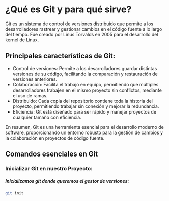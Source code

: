 # ¿Qué es Git y para qué sirve?
<p>Git es un sistema de control de versiones distribuido que permite a los desarrolladores rastrear y gestionar cambios en el código fuente a lo largo del tiempo. Fue creado por Linus Torvalds en 2005 para el desarrollo del kernel de Linux.</p>

## Principales características de Git:
<ul>
  <li>Control de versiones: Permite a los desarrolladores guardar distintas versiones de su código, facilitando la comparación y restauración de versiones anteriores.</li>
  <li>Colaboración: Facilita el trabajo en equipo, permitiendo que múltiples desarrolladores trabajen en el mismo proyecto sin conflictos, mediante el uso de ramas.</li>
  <li>Distribuido: Cada copia del repositorio contiene toda la historia del proyecto, permitiendo trabajar sin conexión y mejorar la redundancia.</li>
  <li>Eficiencia: Git está diseñado para ser rápido y manejar proyectos de cualquier tamaño con eficiencia.</li>
</ul>

<p>En resumen, Git es una herramienta esencial para el desarrollo moderno de software, proporcionando un entorno robusto para la gestión de cambios y la colaboración en proyectos de código fuente.</p>


## Comandos esenciales en Git

### Inicializar Git en nuestro Proyecto:

##### Inicializamos git donde queremos el gestor de versiones:
```bash
git init
```

